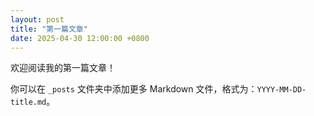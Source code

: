 ```yaml
---
layout: post
title: "第一篇文章"
date: 2025-04-30 12:00:00 +0800
---
```


欢迎阅读我的第一篇文章！

你可以在 `_posts` 文件夹中添加更多 Markdown 文件，格式为：`YYYY-MM-DD-title.md`。

